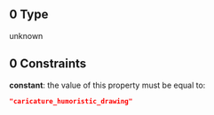 ## 0 Type

unknown

## 0 Constraints

**constant**: the value of this property must be equal to:

```json
"caricature_humoristic_drawing"
```
